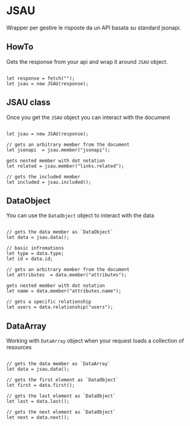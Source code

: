 
# JSAU

Wrapper per gestire le risposte da un API basata su standard jsonapi.

## HowTo

Gets the response from your api and wrap it around `JSAU` object.

```

let response = fetch("");
let jsau = new JSAU(response);

```

## JSAU class

Once you get the `JSAU` object you can interact with the document

```

let jsau = new JSAU(response);

// gets an arbitrary member from the document
let jsonapi  = jsau.member("jsonapi");

gets nested member with dot notation
let related = jsau.member("links.related");

// gets the included member
let included = jsau.included();

```

## DataObject

You can use the `DataObject` object to interact with the data

```

// gets the data member as `DataObject`
let data = jsau.data();

// basic infromations
let type = data.type;
let id = data.id;

// gets an arbitrary member from the document
let attributes  = data.member("attributes");

gets nested member with dot notation
let name = data.member("attributes.name");

// gets a specific relationship
let users = data.relationship("users");

```

## DataArray

Working with `DataArray` object when your request loads a collection of resources

```

// gets the data member as `DataArray`
let data = jsau.data();

// gets the first element as `DataObject`
let first = data.first();

// gets the last element as `DataObject`
let last = data.last();

// gets the next element as `DataObject`
let next = data.next();

```
